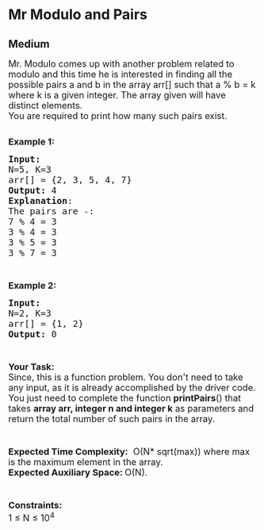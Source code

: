 # Mr Modulo and Pairs
## Medium
<div class="problems_problem_content__Xm_eO"><p><span style="font-size:18px">Mr. Modulo comes up with another problem related to modulo and this time he is interested in finding all the possible pairs a&nbsp;and b in&nbsp;the array arr[] such that a&nbsp;% b = k where k is a given integer. The array given&nbsp;will have distinct elements.<br>
You are required to print how many such pairs exist.</span></p>

<p><br>
<span style="font-size:18px"><strong>Example 1:</strong></span></p>

<pre><span style="font-size:18px"><strong>Input:
</strong>N=5, K=3
arr[] = {2, 3, 5, 4, 7}
<strong>Output:</strong> 4
<strong>Explanation</strong>:
The pairs are -: 
7 % 4 = 3
3 % 4 = 3
3 % 5 = 3
3 % 7 = 3</span></pre>

<p>&nbsp;</p>

<p><span style="font-size:18px"><strong>Example 2:</strong></span></p>

<pre><span style="font-size:18px"><strong>Input:
</strong>N=2, K=3
arr[] = {1, 2} 
<strong>Output:</strong> 0
</span></pre>

<p>&nbsp;</p>

<p><span style="font-size:18px"><strong>Your Task:</strong><br>
Since, this is a function problem. You don't need to take any input, as it is already accomplished by the driver code. You just need to complete the function <strong>printPairs</strong>() that takes <strong>array arr, integer n and integer k</strong>&nbsp;as parameters and return the&nbsp;total number of such pairs in the array.</span></p>

<p>&nbsp;</p>

<p><span style="font-size:18px"><strong>Expected Time Complexity:</strong> &nbsp;O(N* sqrt(max)) where max is the maximum element in the array.<br>
<strong>Expected Auxiliary Space: </strong>O(N).</span></p>

<p>&nbsp;</p>

<p><span style="font-size:18px"><strong>Constraints:</strong><br>
1 ≤ N ≤ 10<sup>4</sup></span></p>

<p>&nbsp;</p>
</div>